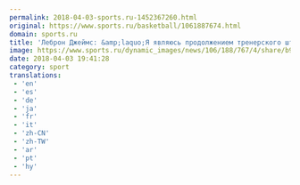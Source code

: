```yaml
---
permalink: 2018-04-03-sports.ru-1452367260.html
original: https://www.sports.ru/basketball/1061887674.html
domain: sports.ru
title: 'Леброн Джеймс: &amp;laquo;Я являюсь продолжением тренерского штаба&amp;raquo;'
image: https://www.sports.ru/dynamic_images/news/106/188/767/4/share/b9b000.png
date: 2018-04-03 19:41:28
category: sport
translations: 
 - 'en'
 - 'es'
 - 'de'
 - 'ja'
 - 'fr'
 - 'it'
 - 'zh-CN'
 - 'zh-TW'
 - 'ar'
 - 'pt'
 - 'hy'
---
```


